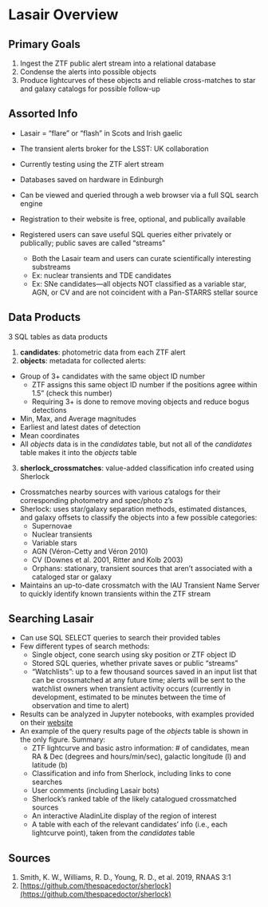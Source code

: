 # Lasair Overview

## Primary Goals

1. Ingest the ZTF public alert stream into a relational database
1. Condense the alerts into possible objects
1. Produce lightcurves of these objects and reliable cross-matches to star and galaxy
   catalogs for possible follow-up

## Assorted Info

- Lasair = “flare” or “flash” in Scots and Irish gaelic

- The transient alerts broker for the LSST: UK collaboration

- Currently testing using the ZTF alert stream

- Databases saved on hardware in Edinburgh

- Can be viewed and queried through a web browser via a full SQL search engine

- Registration to their website is free, optional, and publically available

- Registered users can save useful SQL queries either privately or publically; public
  saves are called “streams”

  - Both the Lasair team and users can curate scientifically interesting substreams
  - Ex: nuclear transients and TDE candidates
  - Ex: SNe candidates—all objects NOT classified as a variable star, AGN, or CV and are
    not coincident with a Pan-STARRS stellar source

## Data Products

3 SQL tables as data products

1. **candidates**: photometric data from each ZTF alert
1. **objects**: metadata for collected alerts:

- Group of 3+ candidates with the same object ID number
  - ZTF assigns this same object ID number if the positions agree within 1.5” (check
    this number)
  - Requiring 3+ is done to remove moving objects and reduce bogus detections
- Min, Max, and Average magnitudes
- Earliest and latest dates of detection
- Mean coordinates
- All *objects* data is in the *candidates* table, but not all of the *candidates* table
  makes it into the *objects* table

3. **sherlock_crossmatches**: value-added classification info created using Sherlock

- Crossmatches nearby sources with various catalogs for their corresponding photometry
  and spec/photo z’s
- Sherlock: uses star/galaxy separation methods, estimated distances, and galaxy offsets
  to classify the objects into a few possible categories:
  - Supernovae
  - Nuclear transients
  - Variable stars
  - AGN (Véron-Cetty and Véron 2010)
  - CV (Downes et al. 2001, Ritter and Kolb 2003)
  - Orphans: stationary, transient sources that aren’t associated with a cataloged star
    or galaxy
- Maintains an up-to-date crossmatch with the IAU Transient Name Server to quickly
  identify known transients within the ZTF stream

## Searching Lasair

- Can use SQL SELECT queries to search their provided tables
- Few different types of search methods:
  - Single object, cone search using sky position or ZTF object ID
  - Stored SQL queries, whether private saves or public “streams”
  - “Watchlists”: up to a few thousand sources saved in an input list that can be
    crossmatched at any future time; alerts will be sent to the watchlist owners when
    transient activity occurs (currently in development, estimated to be minutes between
    the time of observation and time to alert)
- Results can be analyzed in Jupyter notebooks, with examples provided on their
  [website](https://lasair.roe.ac.uk/jupyter)
- An example of the query results page of the *objects* table is shown in the only
  figure. Summary:
  - ZTF lightcurve and basic astro information: # of candidates, mean RA & Dec (degrees
    and hours/min/sec), galactic longitude (l) and latitude (b)
  - Classification and info from Sherlock, including links to cone searches
  - User comments (including Lasair bots)
  - Sherlock’s ranked table of the likely catalogued crossmatched sources
  - An interactive AladinLite display of the region of interest
  - A table with each of the relevant candidates’ info (i.e., each lightcurve point),
    taken from the *candidates* table

## Sources

1. Smith, K. W., Williams, R. D., Young, R. D., et al. 2019, RNAAS 3:1
1. [https://github.com/thespacedoctor/sherlock](https://github.com/thespacedoctor/sherlock)
